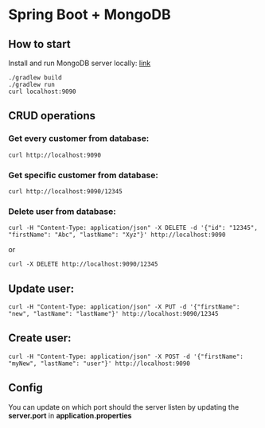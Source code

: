 # Spring Boot + MongoDB

## How to start
Install and run MongoDB server locally: [link](https://www.mongodb.com/download-center#community)

```{r, engine='bash', count_lines}
./gradlew build
./gradlew run
curl localhost:9090
```


## CRUD operations

### Get every customer from database:
```
curl http://localhost:9090
```

### Get specific customer from database:
```
curl http://localhost:9090/12345
```

### Delete user from database:
```
curl -H "Content-Type: application/json" -X DELETE -d '{"id": "12345", "firstName": "Abc", "lastName": "Xyz"}' http://localhost:9090
```
or
```
curl -X DELETE http://localhost:9090/12345
```

## Update user:
```
curl -H "Content-Type: application/json" -X PUT -d '{"firstName": "new", "lastName": "lastName"}' http://localhost:9090/12345
```

## Create user:
```
curl -H "Content-Type: application/json" -X POST -d '{"firstName": "myNew", "lastName": "user"}' http://localhost:9090
```

## Config
You can update on which port should the server listen by updating the **server.port** in **application.properties** 